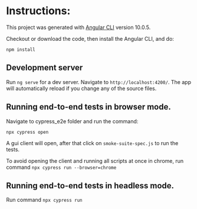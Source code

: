 
# Instructions:

This project was generated with [Angular CLI](https://github.com/angular/angular-cli) version 10.0.5.

Checkout or download the code, then install the Angular CLI, and do:

`npm install`

## Development server

Run `ng serve` for a dev server. Navigate to `http://localhost:4200/`. The app will automatically reload if you change any of the source files.

## Running end-to-end tests in browser mode.

Navigate to cypress_e2e folder and run the command:

`npx cypress open`

A gui client will open, after that click on `smoke-suite-spec.js` to run the tests.

To avoid opening the client and running all scripts at once in chrome, run command `npx cypress run --browser=chrome`

## Running end-to-end tests in headless mode.

Run command `npx cypress run`


